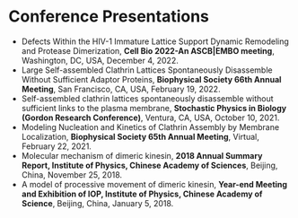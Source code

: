 
# Conference Presentations
- Defects Within the HIV-1 Immature Lattice Support Dynamic Remodeling and Protease Dimerization, **Cell Bio 2022-An ASCB|EMBO meeting**, Washington, DC, USA, December 4, 2022.
- Large Self-assembled Clathrin Lattices Spontaneously Disassemble Without Sufficient Adaptor Proteins, **Biophysical Society 66th Annual Meeting**, San Francisco, CA, USA, February 19, 2022.
- Self-assembled clathrin lattices spontaneously disassemble without sufficient links to the plasma membrane, **Stochastic Physics in Biology (Gordon Research Conference)**, Ventura, CA, USA, October 10, 2021.
- Modeling Nucleation and Kinetics of Clathrin Assembly by Membrane Localization, **Biophysical Society 65th Annual Meeting**, Virtual, February 22, 2021.
- Molecular mechanism of dimeric kinesin, **2018 Annual Summary Report, Institute of Physics, Chinese Academy of Sciences**, Beijing, China, November 25, 2018.
- A model of processive movement of dimeric kinesin, **Year-end Meeting and Exhibition of IOP, Institute of Physics, Chinese Academy of Science**, Beijing, China, January 5, 2018.
